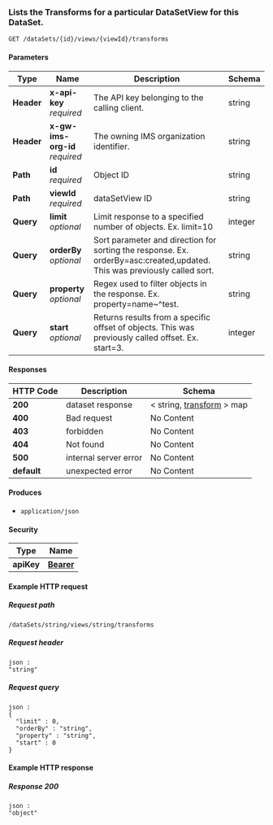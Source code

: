 
<a name="get_transforms_by_data_set_id_and_data_set_view_id"></a>
### Lists the Transforms for a particular DataSetView for this DataSet.
```
GET /dataSets/{id}/views/{viewId}/transforms
```


#### Parameters

|Type|Name|Description|Schema|
|---|---|---|---|
|**Header**|**x-api-key**  <br>*required*|The API key belonging to the calling client.|string|
|**Header**|**x-gw-ims-org-id**  <br>*required*|The owning IMS organization identifier.|string|
|**Path**|**id**  <br>*required*|Object ID|string|
|**Path**|**viewId**  <br>*required*|dataSetView ID|string|
|**Query**|**limit**  <br>*optional*|Limit response to a specified number of objects. Ex. limit=10|integer|
|**Query**|**orderBy**  <br>*optional*|Sort parameter and direction for sorting the response. Ex. orderBy=asc:created,updated. This was previously called sort.|string|
|**Query**|**property**  <br>*optional*|Regex used to filter objects in the response. Ex. property=name~^test.|string|
|**Query**|**start**  <br>*optional*|Returns results from a specific offset of objects. This was previously called offset. Ex. start=3.|integer|


#### Responses

|HTTP Code|Description|Schema|
|---|---|---|
|**200**|dataset response|< string, [transform](../definitions/transform.md#transform) > map|
|**400**|Bad request|No Content|
|**403**|forbidden|No Content|
|**404**|Not found|No Content|
|**500**|internal server error|No Content|
|**default**|unexpected error|No Content|


#### Produces

* `application/json`


#### Security

|Type|Name|
|---|---|
|**apiKey**|**[Bearer](security.md#bearer)**|


#### Example HTTP request

##### Request path
```
/dataSets/string/views/string/transforms
```


##### Request header
```
json :
"string"
```


##### Request query
```
json :
{
  "limit" : 0,
  "orderBy" : "string",
  "property" : "string",
  "start" : 0
}
```


#### Example HTTP response

##### Response 200
```
json :
"object"
```



